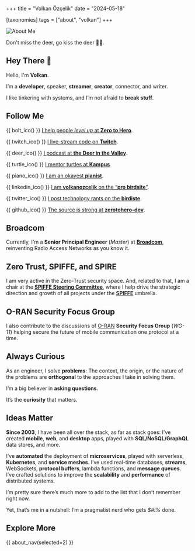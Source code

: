 +++
title = "Volkan Özçelik"
date = "2024-05-18"

[taxonomies]
tags = ["about", "volkan"]
+++

![About Me](/images/size/w1200/2024/03/deerz.webp)

Don't miss the deer, go kiss the deer 🦌💋.

## Hey There 👋

Hello, I'm **Volkan**.

I’m a **developer**, speaker, **streamer**, **creator**, connector,
and writer.

I like tinkering with systems, and I’m not afraid to **break stuff**.

## Follow Me

{{ bolt_ico() }} [I help people _level up_ at **Zero to Hero**](/).

{{ twitch_ico() }} [I live-stream code on **Twitch**](https://twitch.tv/VadidekiVolkan).

{{ deer_ico() }} [I podcast at **the Deer in the Valley**](@/vadideki-geyik/_index.md).

{{ turtle_ico() }} [I mentor turtles at **Kampus**](https://discord.gg/kampus).

{{ piano_ico() }} [I am an okayest **pianist**](https://www.youtube.com/@SeeTheMusic).

{{ linkedin_ico() }} [I am **volkanozcelik** on the “**pro birdsite**”](https://linkedin.com/in/volkanozcelik).

{{ twitter_ico() }} [I post technology rants on the **birdiste**](https://twitter.com/vadidekivolkan).

{{ github_ico() }} [The source is strong at **zerotohero-dev**](https://github.com/zerotohero-dev/).

## Broadcom

Currently, I'm a **Senior Principal Engineer** (*Master*) at 
[**Broadcom**](https://www.broadcom.com), reinventing Radio Access Networks as 
you know it.

## Zero Trust, SPIFFE, and SPIRE

I am very active in the Zero-Trust security space. And, related to that, 
I am a chair at the [**SPIFFE Steering Committee**][ssc], where I help
drive the strategic direction and growth of all projects under 
the [**SPIFFE**][spiffe] umbrella.

## O-RAN Security Focus Group

I also contribute to the discussions of [O-RAN][oran]
**Security Focus Group** (*WG-11*) helping secure the future of mobile 
communication one protocol at a time.

[ssc]: https://github.com/spiffe/spiffe/blob/main/ssc/CHARTER.md
[spiffe]: https://spiffe.io/
[oran]: https://www.o-ran.org/

## Always Curious

As an engineer, I solve **problems**: The context, the origin, or the nature of 
the problems are **orthogonal** to the approaches I take in solving them.

I’m a big believer in **asking questions**.

It’s the **curiosity** that matters.

## Ideas Matter

**Since 2003**, I have been all over the stack, as far as stack goes:
I've created **mobile**, **web**, and **desktop** apps, played with 
**SQL/NoSQL/GraphQL** data stores, and more.

I’ve **automated** the deployment of **microservices**, played with serverless, 
**Kubernetes**, and **service meshes**. I’ve used real-time databases, 
**streams**, WebSockets, **protocol buffers**, lambda functions, and 
**message queues**. I’ve crafted solutions to improve the **scalability** and 
**performance** of distributed systems.

I’m pretty sure there’s much more to add to the list that I don’t remember 
right now.

Yet, that’s me in a nutshell: I’m a pragmatist nerd who gets _$#!%_ done.

## Explore More

{{ about_nav(selected=2) }}